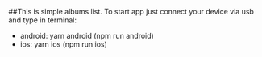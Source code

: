 ##This is simple albums list.
To start  app just connect your device via usb and type in terminal:
 * android: 
        yarn android (npm run android)
 * ios: 
        yarn ios (npm run ios)